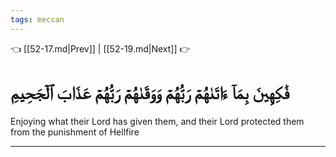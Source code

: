 ```yaml
---
tags: meccan
---
```


👈 [[52-17.md|Prev]] | [[52-19.md|Next]] 👉

# فَٰكِهِينَ بِمَآ ءَاتَىٰهُمۡ رَبُّهُمۡ وَوَقَىٰهُمۡ رَبُّهُمۡ عَذَابَ ٱلۡجَحِيمِ

Enjoying what their Lord has given them, and their Lord protected them from the punishment of Hellfire

---

